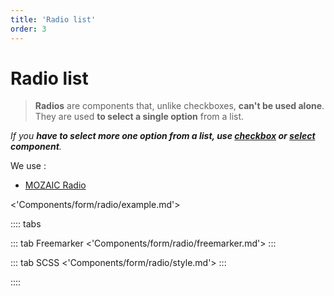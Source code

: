 ```yaml
---
title: 'Radio list'
order: 3
---
```


# Radio list

> **Radios** are components that, unlike checkboxes, **can't be used alone**. They are used **to select a single option** from a list.

_If you **have to select more one option from a list, use [checkbox](/Components/form/checkbox) or [select](/Components/form/select) component**._

We use :

* [MOZAIC Radio](http://mozaic.adeo.cloud/Components/Form/Radio/)

<'Components/form/radio/example.md'>

:::: tabs

::: tab Freemarker
<'Components/form/radio/freemarker.md'>
:::

::: tab SCSS
<'Components/form/radio/style.md'>
:::

::::
